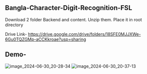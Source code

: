 ## Bangla-Character-Digit-Recognition-FSL

Download 2 folder Backend and content. Unzip them. Place it in root directory

Drive Link- https://drive.google.com/drive/folders/18SFE0MJJXWe-6Gu0TQZGMp-aCCKkroae?usp=sharing

## Demo-


![image_2024-06-30_20-28-34](https://github.com/MehediAhamed/Hatekhori-Bangla-Character-Digit-Recognition-FSL/assets/104995038/b587d7a6-f564-4b0b-aee0-1c159917ea8f)
![image_2024-06-30_20-37-13](https://github.com/MehediAhamed/Hatekhori-Bangla-Character-Digit-Recognition-FSL/assets/104995038/19672326-b39f-4989-b536-5ac6782d9cb1)

